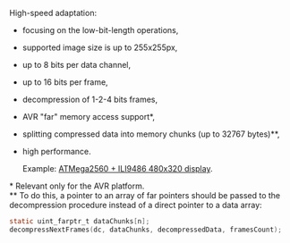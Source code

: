 High-speed adaptation:
- focusing on the low-bit-length operations,
- supported image size is up to 255x255px,
- up to 8 bits per data channel,
- up to 16 bits per frame,
- decompression of 1-2-4 bits frames,
- AVR "far" memory access support*,
- splitting compressed data into memory chunks (up to 32767 bytes)**,
- high performance.

   Example: [ATMega2560 + ILI9486 480x320 display](/Examples/AVR/Arduino_boards/Mega2560_ILI9486_Fast).


\* Relevant only for the AVR platform.  
** To do this, a pointer to an array of far pointers should be passed to the decompression procedure instead of a direct pointer to a data array:

```C
static uint_farptr_t dataChunks[n];
decompressNextFrames(dc, dataChunks, decompressedData, framesCount);
```
